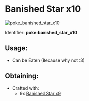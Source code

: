 # Banished Star x10

![poke\_banished\_star\_x10](https://github.com/ItsMePok/PFE/assets/136857747/65638be6-6426-4ba9-92d0-9d70407abad7)

Identifier: **poke:banished\_star\_x10**

## Usage:

* Can be Eaten (Because why not :3)

## Obtaining:

* Crafted with:
  * 9x [Banished Star x9](https://pfewiki.gitbook.io/home/items/banished-stars/banished-star-x9)
